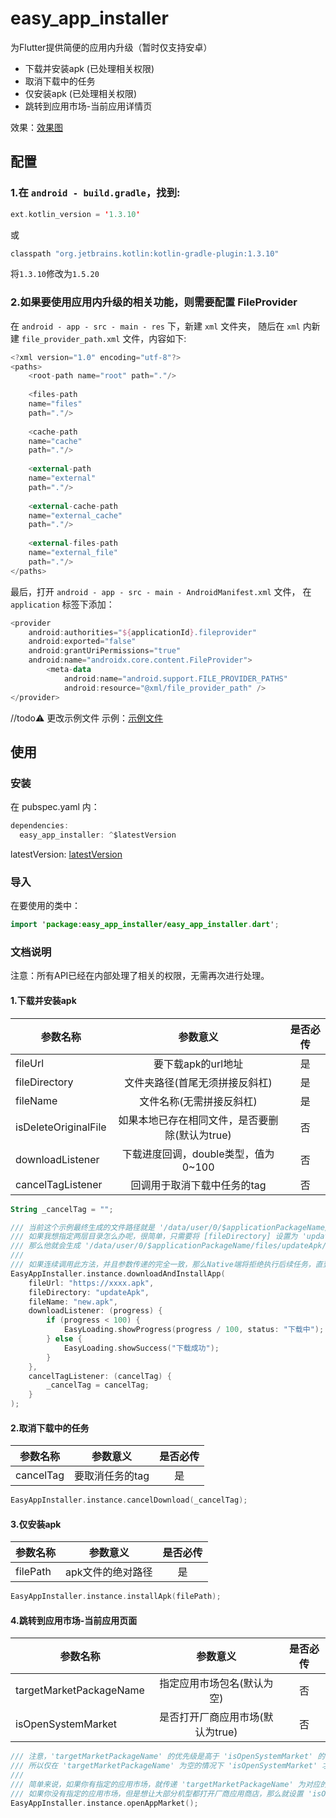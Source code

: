 # easy_app_installer

为Flutter提供简便的应用内升级（暂时仅支持安卓）

* 下载并安装apk (已处理相关权限)
* 取消下载中的任务  
* 仅安装apk (已处理相关权限)
* 跳转到应用市场-当前应用详情页

效果：[效果图](https://github.com/gfslx999/easy_app_installer/blob/master/example/android/example_preview.gif)

## 配置

### 1.在 `android - build.gradle`，找到:
```kotlin
ext.kotlin_version = '1.3.10'
```
或
```kotlin
classpath "org.jetbrains.kotlin:kotlin-gradle-plugin:1.3.10"
```
将`1.3.10`修改为`1.5.20`

### 2.如果要使用应用内升级的相关功能，则需要配置 FileProvider 

在 `android - app - src - main - res` 下，新建 `xml` 文件夹，
随后在 `xml` 内新建 `file_provider_path.xml` 文件，内容如下:

```kotlin
<?xml version="1.0" encoding="utf-8"?>
<paths>
    <root-path name="root" path="."/>
    
    <files-path
    name="files"
    path="."/>
    
    <cache-path
    name="cache"
    path="."/>
    
    <external-path
    name="external"
    path="."/>
    
    <external-cache-path
    name="external_cache"
    path="."/>
    
    <external-files-path
    name="external_file"
    path="."/>
</paths>
```
最后，打开 `android - app - src - main - AndroidManifest.xml` 文件，
在 `application` 标签下添加：

```kotlin
<provider
    android:authorities="${applicationId}.fileprovider"
    android:exported="false"
    android:grantUriPermissions="true"
    android:name="androidx.core.content.FileProvider">
        <meta-data
            android:name="android.support.FILE_PROVIDER_PATHS"
            android:resource="@xml/file_provider_path" />
</provider>
```

//todo⚠️ 更改示例文件
示例：[示例文件](https://github.com/gfslx999/easy_app_installer/blob/master/example/android/app/src/main/AndroidManifest.xml)

## 使用

### 安装

在 pubspec.yaml 内：

```kotlin
dependencies:
  easy_app_installer: ^$latestVersion
```
latestVersion: [latestVersion](https://pub.flutter-io.cn/packages/flutter_native_helper/install)

### 导入

在要使用的类中：

```kotlin
import 'package:easy_app_installer/easy_app_installer.dart';
```

### 文档说明

注意：所有API已经在内部处理了相关的权限，无需再次进行处理。

#### 1.下载并安装apk

| 参数名称 | 参数意义 | 是否必传 |
| ------ | :------: | :------: |
| fileUrl | 要下载apk的url地址 | 是 |
| fileDirectory | 文件夹路径(首尾无须拼接反斜杠) | 是 |
| fileName | 文件名称(无需拼接反斜杠) | 是 |
| isDeleteOriginalFile | 如果本地已存在相同文件，是否要删除(默认为true) | 否 |
| downloadListener | 下载进度回调，double类型，值为 0~100 | 否 |
| cancelTagListener | 回调用于取消下载中任务的tag | 否 |

```kotlin
String _cancelTag = "";

/// 当前这个示例最终生成的文件路径就是 '/data/user/0/$applicationPackageName/files/updateApk/new.apk'
/// 如果我想指定两层目录怎么办呢，很简单，只需要将 [fileDirectory] 设置为 'updateApk/second'
/// 那么他就会生成 '/data/user/0/$applicationPackageName/files/updateApk/second/new.apk'
///
/// 如果连续调用此方法，并且参数传递的完全一致，那么Native端将拒绝执行后续任务，直到下载中的任务执行完毕。
EasyAppInstaller.instance.downloadAndInstallApp(
    fileUrl: "https://xxxx.apk",
    fileDirectory: "updateApk",
    fileName: "new.apk",
    downloadListener: (progress) {
        if (progress < 100) {
            EasyLoading.showProgress(progress / 100, status: "下载中");
        } else {
            EasyLoading.showSuccess("下载成功");
        }
    },
    cancelTagListener: (cancelTag) {
        _cancelTag = cancelTag;
    }
);
```

#### 2.取消下载中的任务

| 参数名称 | 参数意义 | 是否必传 |
| ------ | :------: | :------: |
| cancelTag | 要取消任务的tag | 是 |

```kotlin
EasyAppInstaller.instance.cancelDownload(_cancelTag);
```

#### 3.仅安装apk

| 参数名称 | 参数意义 | 是否必传 |
| ------ | :------: | :------: |
| filePath | apk文件的绝对路径 | 是 |

```kotlin
EasyAppInstaller.instance.installApk(filePath);
```

#### 4.跳转到应用市场-当前应用页面

| 参数名称 | 参数意义 | 是否必传 |
| ------ | :------: | :------: |
| targetMarketPackageName | 指定应用市场包名(默认为空) | 否 |
| isOpenSystemMarket | 是否打开厂商应用市场(默认为true) | 否 |

```kotlin
/// 注意，'targetMarketPackageName' 的优先级是高于 'isOpenSystemMarket' 的，
/// 所以仅在 'targetMarketPackageName' 为空的情况下 'isOpenSystemMarket' 才会生效。
///
/// 简单来说，如果你有指定的应用市场，就传递 'targetMarketPackageName' 为对应的包名；
/// 如果你没有指定的应用市场，但是想让大部分机型都打开厂商应用商店，那么就设置 'isOpenSystemMarket' 为true
EasyAppInstaller.instance.openAppMarket();
```
